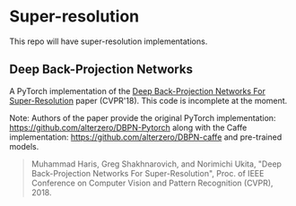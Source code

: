 # Super-resolution

This repo will have super-resolution implementations.

## Deep Back-Projection Networks

A PyTorch implementation of the [Deep Back-Projection Networks For Super-Resolution](https://www.toyota-ti.ac.jp/Lab/Denshi/iim/members/muhammad.haris/projects/DBPN.html) paper (CVPR'18). This code is incomplete at the moment.


Note: Authors of the paper provide the original PyTorch implementation: https://github.com/alterzero/DBPN-Pytorch
along with the Caffe implementation: https://github.com/alterzero/DBPN-caffe and pre-trained models.

> Muhammad Haris, Greg Shakhnarovich, and Norimichi Ukita, "Deep Back-Projection Networks For Super-Resolution", Proc. of IEEE Conference on Computer Vision and Pattern Recognition (CVPR), 2018.
